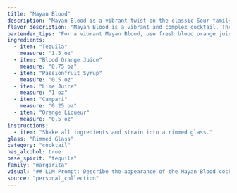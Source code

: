 ```yaml
---
title: "Mayan Blood"
description: "Mayan Blood is a vibrant twist on the classic Sour family, incorporating tropical elements. It's likely a contemporary invention drawing inspiration from the bold flavors of Mesoamerican cuisine and the colorful, layered complexity of South American cocktail traditions. "
flavor_description: "Mayan Blood is a vibrant and complex cocktail. The tequila provides a robust base, while the blood orange juice adds a sweet and tart citrus flavor. The passionfruit syrup adds a tropical touch and a hint of sweetness. The lime juice brightens the palate, while the Campari contributes a bitter, herbaceous note. Finally, the orange liqueur rounds out the flavor profile with a hint of orange peel. The result is a well-balanced cocktail that is both refreshing and intriguing. "
bartender_tips: "For a vibrant Mayan Blood, use fresh blood orange juice for the best flavor. Shake hard with ice to ensure a frosty chill.  Don't skimp on the passionfruit syrup, it balances the bitterness of Campari. Strain into a chilled coupe or martini glass, and garnish with a blood orange twist for that extra visual pop. "
ingredients:
  - item: "Tequila"
    measure: "1.5 oz"
  - item: "Blood Orange Juice"
    measure: "0.75 oz"
  - item: "Passionfruit Syrup"
    measure: "0.5 oz"
  - item: "Lime Juice"
    measure: "1 oz"
  - item: "Campari"
    measure: "0.25 oz"
  - item: "Orange Liqueur"
    measure: "0.5 oz"
instructions:
  - item: "Shake all ingredients and strain into a rimmed glass."
glass: "Rimmed Glass"
category: "cocktail"
has_alcohol: true
base_spirit: "tequila"
family: "margarita"
visual: "## LLM Prompt: Describe the appearance of the Mayan Blood cocktail. **Consider these details in your description:*** **Color:**  What is the overall color of the cocktail? Is it a vibrant hue, or more muted? Does it have any depth or layering?* **Clarity:** Is the cocktail clear, or does it have a slight cloudiness?* **Texture:** Does the cocktail have a smooth, silky texture, or is it more viscous? Are there any visible ingredients, like fruit pulp or ice?* **Garnish:** What garnish, if any, is used to enhance the visual appeal of the cocktail? How does the garnish interact with the color and texture of the cocktail?* **Glassware:** What type of glass is used to serve the cocktail? How does the shape and size of the glass influence the overall presentation?**Example:**The Mayan Blood cocktail is a mesmerizing sight. Its base is a vibrant, deep crimson hue, reminiscent of a sunset over the Mayan ruins. The color is slightly hazy, with subtle streaks of orange and a hint of pink swirling within. Tiny flecks of passionfruit pulp add a touch of texture and a hint of tropical sweetness.  The cocktail is served in a chilled coupe glass, its elegant curves highlighting the vibrant color and the delicate garnish of a blood orange wheel perched on the rim. "
source: "personal_collection"
---
```


